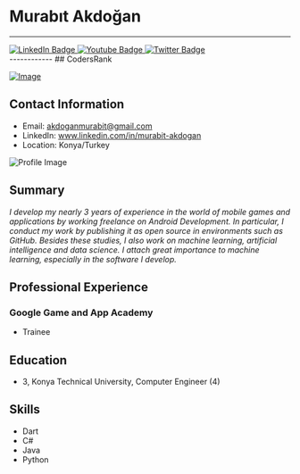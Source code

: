 # Murabıt Akdoğan
------------
<div id="badges">
  <a href="your-linkedin-URL">
    <img src="https://img.shields.io/badge/LinkedIn-blue?style=for-the-badge&logo=linkedin&logoColor=white" alt="LinkedIn Badge"/>
  </a>
  <a href="your-youtube-URL">
    <img src="https://img.shields.io/badge/YouTube-red?style=for-the-badge&logo=youtube&logoColor=white" alt="Youtube Badge"/>
  </a>
  <a href="your-twitter-URL">
    <img src="https://img.shields.io/badge/Twitter-blue?style=for-the-badge&logo=twitter&logoColor=white" alt="Twitter Badge"/>
  </a>
</div>
------------
## CodersRank

[![Image](https://cr-skills-chart-widget.azurewebsites.net/api/api?username=murabit-pasha&width=900&height=200&sort-by-score=true&skills=JavaScript,html,C%2B%2B,css,c,dart,python,json,php,TypeScript,SQL,TSQL&show-other-skills=false)](https://profile.codersrank.io/user/murabit-pasha/)

## Contact Information

- Email: akdoganmurabit@gmail.com
- LinkedIn: www.linkedin.com/in/murabit-akdogan
- Location: Konya/Turkey

![Profile Image](https://www.gravatar.com/avatar/495e782287acb968dea62ca66333bcaa?s=200)

## Summary

*I develop my nearly 3 years of experience in the world of mobile games and applications by working freelance on Android Development.
In particular, I conduct my work by publishing it as open source in environments such as GitHub.
Besides these studies, I also work on machine learning, artificial intelligence and data science. I attach great importance to machine learning, especially in the software I develop.*

## Professional Experience

### Google Game and App Academy

- Trainee


## Education

- 3, Konya Technical University, Computer Engineer (4)

## Skills

- Dart
- C#
- Java
- Python
